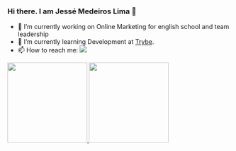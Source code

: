 ### Hi there. I am Jessé Medeiros Lima 👋


- 🔭 I’m currently working on Online Marketing for english school and team leadership
- 🌱 I’m currently learning Development at <a href="[https://www.youtube.com/seu-canal-youtube-aqui](https://github.com/betrybe)" target="_blank">Trybe</a>.
- 📫 How to reach me: <a href="[https://www.linkedin.com/in/seu-usuário-linkedln-aqui](https://www.linkedin.com/in/jessemedeiroslima/)" target="_blank"><img src="https://img.shields.io/badge/-LinkedIn-%230077B5?style=for-the-badge&logo=linkedin&logoColor=white" target="_blank"></a>

<div>
<a href="https://github.com/sjessemed">
<img height="180em" src="https://github-readme-stats.vercel.app/api/top-langs/?username=seu-usuário-aqui&layout=compact&langs_count=7&theme=dracula"/>
<img height="180em" src="https://github-readme-stats.vercel.app/api?username=seu-usuário-aqui&show_icons=true&theme=dracula&include_all_commits=true&count_private=true"/>
</div>
